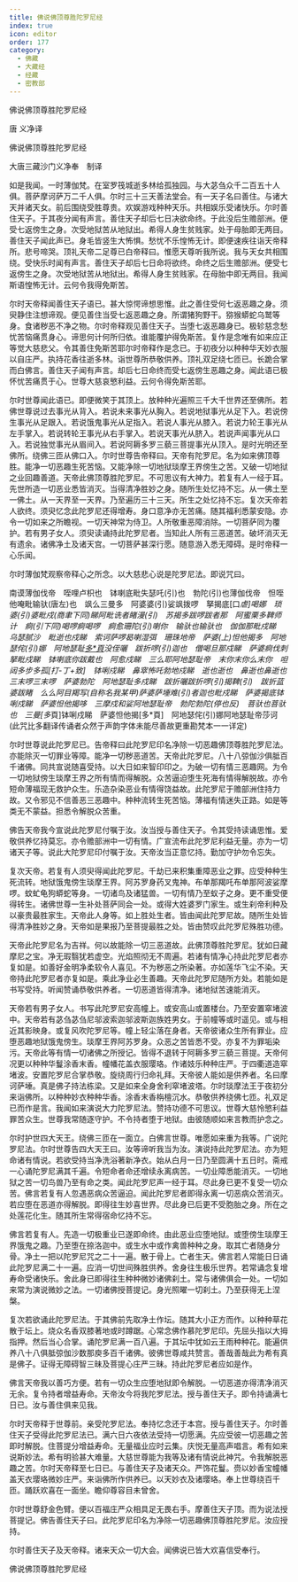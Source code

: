 ```yaml
---
title: 佛说佛顶尊胜陀罗尼经
index: true
icon: editor
order: 177
category:
  - 佛藏
  - 大藏经
  - 经藏
  - 密教部
---
```


  佛说佛顶尊胜陀罗尼经  

唐 义净译  

佛说佛顶尊胜陀罗尼经  

大唐三藏沙门义净奉　制译  

如是我闻。一时薄伽梵。在室罗筏城逝多林给孤独园。与大苾刍众千二百五十人俱。菩萨摩诃萨万二千人俱。尔时三十三天善法堂会。有一天子名曰善住。与诸大天并诸天女。前后围绕受胜尊贵。欢娱游戏种种天乐。共相娱乐受诸快乐。尔时善住天子。于其夜分闻有声言。善住天子却后七日决欲命终。于此没后生赡部洲。便受七返傍生之身。次受地狱苦从地狱出。希得人身生贫贱家。处于母胎即无两目。善住天子闻此声已。身毛皆竖生大怖惧。愁忧不乐惶怖无计。即便速疾往诣天帝释所。悲号啼哭。顶礼天帝二足尊已白帝释曰。惟愿天尊听我所说。我与天女共相围绕。受快乐时闻有声言。善住天子却后七日命将欲终。命终之后生赡部洲。便受七返傍生之身。次受地狱苦从地狱出。希得人身生贫贱家。在母胎中即无两目。我闻斯语惶怖无计。云何令我得免斯苦。  

尔时天帝释闻善住天子语已。甚大惊愕谛想思惟。此之善住受何七返恶趣之身。须臾静住注想谛观。便见善住当受七返恶趣之身。所谓猪狗野干。猕猴蟒蛇乌鹫等身。食诸秽恶不净之物。尔时帝释观见善住天子。当堕七返恶趣身已。极轸慈念愁忧苦恼痛贯身心。谛思何计何所归依。谁能覆护得免斯苦。复作是念唯有如来应正等觉大慈悲父。令其善住免斯苦耶尔时帝释作是念已。于初夜分以种种华天妙衣服以自庄严。执持花香往逝多林。诣世尊所恭敬供养。顶礼双足绕七匝已。长跪合掌而白佛言。善住天子闻有声言。却后七日命终而受七返傍生恶趣之身。闻此语已极怀忧苦痛贯于心。世尊大慈哀慜利益。云何令得免斯苦耶。  

尔时世尊闻此语已。即便微笑于其顶上。放种种光遍照三千大千世界还至佛所。若佛世尊说过去事光从背入。若说未来事光从胸入。若说地狱事光从足下入。若说傍生事光从足跟入。若说饿鬼事光从足指入。若说人事光从膝入。若说力轮王事光从左手掌入。若说转轮王事光从右手掌入。若说天事光从脐入。若说声闻事光从口入。若说独觉事光从眉间入。若说阿耨多罗三藐三菩提事光从顶入。是时光明还至佛所。绕佛三匝从佛口入。尔时世尊告帝释曰。天帝有陀罗尼。名为如来佛顶尊胜。能净一切恶趣生死苦恼。又能净除一切地狱琰摩王界傍生之苦。又破一切地狱之业回趣善道。天帝此佛顶尊胜陀罗尼。不可思议有大神力。若复有人一经于耳。先世所造一切恶业悉皆消灭。当得清净胜妙之身。随所生处忆持不忘。从一佛土至一佛土。从一天界至一天界。乃至遍历三十三天。所生之处忆持不忘。复次天帝若人欲终。须臾忆念此陀罗尼还得增寿。身口意净亦无苦痛。随其福利悉蒙安隐。亦令一切如来之所瞻视。一切天神常为侍卫。人所敬重恶障消除。一切菩萨同为覆护。若有男子女人。须臾读诵持此陀罗尼者。当知此人所有三恶道苦。破坏消灭无有遗余。诸佛净土及诸天宫。一切菩萨甚深行愿。随意游入悉无障碍。是时帝释一心乐闻。  

尔时薄伽梵观察帝释心之所念。以大慈悲心说是陀罗尼法。即说咒曰。  

南谟薄伽伐帝　咥哩卢枳也　钵喇底毗失瑟吒(引)也　勃陀(引)也薄伽伐帝　怛咥他唵毗输驮(唐左)也　飒么三曼多　阿婆婆(引)娑飒拨啰　拏揭底[口*虐]喝娜　琐婆(引)婆毗戍(商聿下同)睇阿毗诜者睹漫(引)　苏揭多跋啰跋者那　阿蜜栗多鞞师计　痾(引下同)喝啰痾喝啰　痾愈珊陀(引)喇你　输驮也输驮也　伽伽那毗戍睇　乌瑟腻沙　毗逝也戍睇　索诃萨啰曷喇湿弭　珊珠地帝　萨婆(上)怛他揭多　阿地瑟侘(引)娜　阿地瑟耻[多*頁](丁可反下同)没侄囇　跋折啰(引)迦也　僧喝旦那戍睇　萨婆痾伐刺拏毗戍睇　钵喇底你跋戴也　阿愈戍睇　三么耶阿地瑟耻帝　末你末你么末你　呾闼多步多孤[打-丁+致]　钵唎戍睇　鼻窣怖吒勃地戍睇　逝也逝也　鼻逝也鼻逝也　三末啰三末啰　萨婆勃陀　阿地瑟耻多戍睇　跋折囇跋折啰(引)揭鞞(引)　跋折蓝婆跋睹　么么阿目羯写(自称名我某甲)萨婆萨埵难(引)者迦也毗戍睇　萨婆揭底钵唎戍睇　萨婆怛他揭哆　三摩戍和娑阿地瑟耻帝　勃陀勃陀(停也反)　菩驮也菩驮也　三曼[多*頁]钵唎戍睇　萨婆怛他揭[多*頁]　阿地瑟侘(引)娜阿地瑟耻帝莎诃(此咒比多翻译传诵者众然于声韵字体未能尽善故更重勘梵本一一详定)  

尔时世尊说此陀罗尼已。告帝释曰此陀罗尼印名净除一切恶趣佛顶尊胜陀罗尼法。亦能除灭一切罪业等障。能净一切秽恶道苦。天帝此陀罗尼。八十八弶伽沙俱胝百千诸佛。同共宣说随喜受持。以大日如来智印印之。为破一切有情三恶趣网。为令一切地狱傍生琰摩王界之所有情而得解脱。众苦逼迫堕生死海有情得解脱故。亦令短命薄福现无救护众生。乐造杂染恶业有情得饶益故。此陀罗尼于赡部洲住持力故。又令邪见不信善恶三恶趣中。种种流转生死苦恼。薄福有情迷失正路。如是等类无不蒙益。担悉令解脱众苦重。  

佛告天帝我今宣说此陀罗尼付嘱于汝。汝当授与善住天子。令其受持读诵思惟。爱敬供养忆持莫忘。亦令赡部洲中一切有情。广宣流布此陀罗尼利益无量。亦为一切诸天子等。说此大陀罗尼印付嘱于汝。天帝汝当正意忆持。勤加守护勿令忘失。  

复次天帝。若复有人须臾得闻此陀罗尼。千劫已来积集重障恶业之罪。应受种种生死流转。地狱饿鬼傍生琰摩王界。阿苏罗身药叉鬼神。布单那羯吒布单那阿波娑摩啰。蚊虻龟狗蟒蛇等身。一切诸鸟及诸猛兽。一切有情乃至蚁子之身。更不重受便得转生。诸佛世尊一生补处菩萨同会一处。或得大姓婆罗门家生。或生刹帝利种及以豪贵最胜家生。天帝此人身等。如上胜处生者。皆由闻此陀罗尼故。随所生处皆得清净胜妙之身。天帝如是果报乃至菩提最胜之处。皆由赞叹此陀罗尼殊胜功德。  

天帝此陀罗尼名为吉祥。何以故能除一切三恶道故。此佛顶尊胜陀罗尼。犹如日藏摩尼之宝。净无瑕翳犹若虚空。光焰照彻无不周遍。若诸有情净心持此陀罗尼者亦复如是。如善好金明净柔软令人喜见。不为秽恶之所染著。亦如莲华飞尘不染。天帝持此陀罗尼者亦复如是。乘此净业必生善趣。天帝此陀罗尼随所方处。若能如是书写受持。听闻赞诵恭敬供养者。一切恶道皆得清净。诸地狱苦速能消灭。  

天帝若有男子女人。书写此陀罗尼安高幢上。或安高山或置楼台。乃至安置窣堵波中。天帝若有苾刍苾刍尼邬波索迦邬波斯迦族姓男女。于前幢等或时遥见。或与相近其影映身。或复风吹陀罗尼等。幢上轻尘落在身者。天帝彼诸众生所有罪业。应堕恶趣地狱饿鬼傍生。琰摩王界阿苏罗身。众恶之苦皆悉不受。亦复不为罪垢染污。天帝此等有情一切诸佛之所授记。皆得不退转于阿耨多罗三藐三菩提。天帝何况更以种种华鬘涂香末香。幢幡花盖衣服璎珞。作诸妓乐种种庄严。于四衢道造窣堵波。安置陀罗尼合掌恭敬。旋绕周行归命礼拜。天帝彼人能如是供养者。名曰摩诃萨埵。真是佛子持法栋梁。又是如来全身舍利窣堵波塔。尔时琰摩法王于夜初分来诣佛所。以种种妙衣种种华香。涂香末香栴檀沉水。恭敬供养绕佛七匝。礼双足已而作是言。我闻如来演说大力陀罗尼法。赞持功德不可思议。世尊大慈怜慜利益罪苦众生。世尊我常随逐守护。不令持者堕于地狱。由彼随顺如来言教而护念之。  

尔时护世四大天王。绕佛三匝在一面立。白佛言世尊。唯愿如来重为我等。广说陀罗尼法。尔时世尊告四大天王曰。汝等谛听我当为汝。演说持此陀罗尼法。亦为短命诸有情说。若欲受持当净洗浴著新净衣。始从白月一日乃至圆满十五日时。斋戒一心诵陀罗尼满其千遍。令短命者命还增续永离病苦。一切业障悉能消灭。一切地狱之苦一切鸟兽乃至有命之类。闻此陀罗尼声一经于耳。尽此身已更不复受一切众苦。佛言若复有人忽遇恶病众苦逼迫。闻此陀罗尼者即得永离一切恶病众苦消灭。若应堕在恶道亦得解脱。即得往生妙喜世界。尽此身已后更不受胞胎之身。所在之处莲花化生。随其所生常得宿命忆持不忘。  

佛言若复有人。先造一切极重业已遂即命终。由此恶业应堕地狱。或堕傍生琰摩王界饿鬼之趣。乃至堕在捺洛迦中。或生水中或作禽兽种种之身。取其亡者随身分骨。净土一把以陀罗尼咒之二十一遍。散于骨上。亡者生天。佛言若人常能日日诵此陀罗尼满二十一遍。应消一切世间殊胜供养。舍身往生极乐世界。若常诵念复增寿命受诸快乐。舍此身已即得往生种种微妙诸佛刹土。常与诸佛俱会一处。一切如来常为演说微妙之法。一切诸佛授菩提记。身光照曜一切刹土。乃至获得无上涅槃。  

复次若欲诵此陀罗尼法。于其佛前先取净土作坛。随其大小正方而作。以种种草花散于坛上。烧众名香双膝著地或时蹲踞。心常念佛作慕陀罗尼印。先屈头指以大拇指押。然后当心合掌。诵陀罗尼满一百八遍。于其坛中犹如云王雨种种花。能遍供养八十八俱胝弶伽沙数那庾多百千诸佛。彼佛世尊咸共赞言。善哉善哉此为希有真是佛子。证得无障碍智三昧及菩提心庄严三昧。持此陀罗尼者应如是作。  

佛言天帝我以善巧方便。若有一切众生应堕地狱即令解脱。一切恶道亦得清净消灭无余。复令持者增益寿命。天帝汝今将我陀罗尼法。授与善住天子。即令持诵满七日已。汝与善住俱来见我。  

尔时天帝释于世尊前。亲受陀罗尼法。奉持忆念还于本宫。授与善住天子。尔时善住天子受得此陀罗尼法已。满六日六夜依法受持一切愿满。先应受彼一切恶趣之苦即时解脱。住菩提分增益寿命。无量福业应时云集。庆悦无量高声唱言。希有如来说斯妙法。希有明验甚大难量。大慈世尊能为我等及诸有情说此神咒。令我解脱恶趣之苦。尔时天帝释至七日已。与善住天子及诸天众。严饰花鬘。赍以妙香宝幢幡盖天衣璎珞微妙庄严。来诣佛所作供养已。以天妙衣及诸璎珞。奉上世尊绕百千匝。踊跃欢喜在一面坐。瞻仰尊容目未曾舍。  

尔时世尊舒金色臂。便以百福庄严众相具足无畏右手。摩善住天子顶。而为说法授菩提记。佛告善住天子曰。此陀罗尼印名为净除一切恶趣佛顶尊胜陀罗尼。汝应授持。  

尔时善住天子及天帝释。诸来天众一切大会。闻佛说已皆大欢喜信受奉行。  

佛说佛顶尊胜陀罗尼经  
